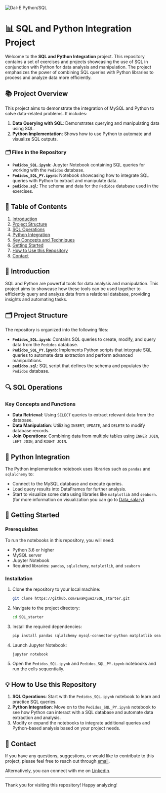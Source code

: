 ![Dal-E Python/SQL](["C:\Users\alejandro.diz\Desktop\bootcamp_data\modulo1\Trabajos_Entregables\SQL_starter\My_SLQ_P.jpeg"](https://raw.githubusercontent.com/EvaRguez/SQL_starter/6b6bd2e1126ea7b1800f4374e1f11633d9486e3f/My_SLQ_P.jpeg))
# 📊 SQL and Python Integration Project

Welcome to the **SQL and Python Integration** project. This repository contains a set of exercises and projects showcasing the use of SQL in conjunction with Python for data analysis and manipulation. The project emphasizes the power of combining SQL queries with Python libraries to process and analyze data more efficiently.

## 📚 Project Overview

This project aims to demonstrate the integration of MySQL and Python to solve data-related problems. It includes:

1. **Data Querying with SQL**: Demonstrates querying and manipulating data using SQL.
2. **Python Implementation**: Shows how to use Python to automate and visualize SQL outputs.

### 🗂️ Files in the Repository

- **`Pedidos_SQL.ipynb`**: Jupyter Notebook containing SQL queries for working with the `Pedidos` database.
- **`Pedidos_SQL_PY.ipynb`**: Notebook showcasing how to integrate SQL queries with Python to extract and manipulate data.
- **`pedidos.sql`**: The schema and data for the `Pedidos` database used in the exercises.

## 📝 Table of Contents

1. [Introduction](#introduction)
2. [Project Structure](#project-structure)
3. [SQL Operations](#sql-operations)
4. [Python Integration](#python-integration)
5. [Key Concepts and Techniques](#key-concepts-and-techniques)
6. [Getting Started](#getting-started)
7. [How to Use this Repository](#how-to-use-this-repository)
8. [Contact](#contact)

## 📌 Introduction

SQL and Python are powerful tools for data analysis and manipulation. This project aims to showcase how these tools can be used together to efficiently query and analyze data from a relational database, providing insights and automating tasks.

## 🗂️ Project Structure

The repository is organized into the following files:

- **`Pedidos_SQL.ipynb`**: Contains SQL queries to create, modify, and query data from the `Pedidos` database.
- **`Pedidos_SQL_PY.ipynb`**: Implements Python scripts that integrate SQL queries to automate data extraction and perform advanced manipulations.
- **`pedidos.sql`**: SQL script that defines the schema and populates the `Pedidos` database.

## 🔍 SQL Operations

### Key Concepts and Functions

- **Data Retrieval**: Using `SELECT` queries to extract relevant data from the database.
- **Data Manipulation**: Utilizing `INSERT`, `UPDATE`, and `DELETE` to modify database records.
- **Join Operations**: Combining data from multiple tables using `INNER JOIN`, `LEFT JOIN`, and `RIGHT JOIN`.

## 🐍 Python Integration

The Python implementation notebook uses libraries such as `pandas` and `sqlalchemy` to:

- Connect to the MySQL database and execute queries.
- Load query results into DataFrames for further analysis.
- Start to visualize some data using libraries like `matplotlib` and `seaborn`. (for more information on visualization you can go to [Data_salary](https://github.com/EvaRguez/Data_salary)).

## 🚀 Getting Started

### Prerequisites

To run the notebooks in this repository, you will need:

- Python 3.6 or higher
- MySQL server
- Jupyter Notebook
- Required libraries: `pandas`, `sqlalchemy`, `matplotlib`, and `seaborn`

### Installation

1. Clone the repository to your local machine:

   ```bash
   git clone https://github.com/EvaRguez/SQL_starter.git
   ```

2. Navigate to the project directory:

   ```bash
   cd SQL_starter
   ```

3. Install the required dependencies:

   ```bash
   pip install pandas sqlalchemy mysql-connector-python matplotlib seaborn
   ```

4. Launch Jupyter Notebook:

   ```bash
   jupyter notebook
   ```

5. Open the `Pedidos_SQL.ipynb` and `Pedidos_SQL_PY.ipynb` notebooks and run the cells sequentially.

## 💡 How to Use this Repository

1. **SQL Operations**: Start with the `Pedidos_SQL.ipynb` notebook to learn and practice SQL queries.
2. **Python Integration**: Move on to the `Pedidos_SQL_PY.ipynb` notebook to see how Python can interact with a SQL database and automate data extraction and analysis.
3. Modify or expand the notebooks to integrate additional queries and Python-based analysis based on your project needs.

## 📧 Contact

If you have any questions, suggestions, or would like to contribute to this project, please feel free to reach out through [email](mailto:evarodriguezceballos@gmail.com).

Alternatively, you can connect with me on [LinkedIn](https://www.linkedin.com/in/eva-rodriguez-ceballos-/).

---

Thank you for visiting this repository! Happy analyzing!
